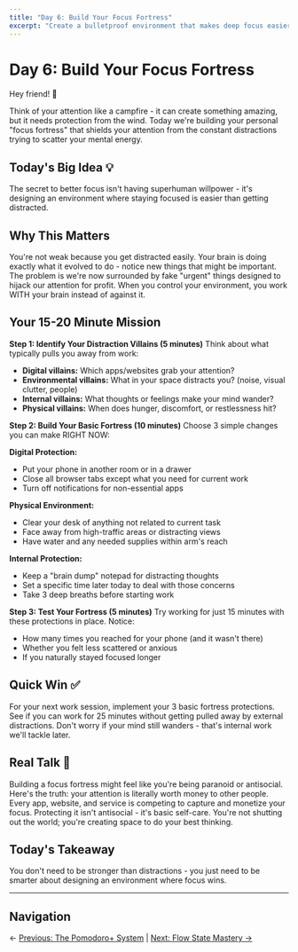 ```yaml
---
title: "Day 6: Build Your Focus Fortress"
excerpt: "Create a bulletproof environment that makes deep focus easier than distraction."
---
```


# Day 6: Build Your Focus Fortress

Hey friend! 👋

Think of your attention like a campfire - it can create something amazing, but it needs protection from the wind. Today we're building your personal "focus fortress" that shields your attention from the constant distractions trying to scatter your mental energy.

## Today's Big Idea 💡

The secret to better focus isn't having superhuman willpower - it's designing an environment where staying focused is easier than getting distracted.

## Why This Matters

You're not weak because you get distracted easily. Your brain is doing exactly what it evolved to do - notice new things that might be important. The problem is we're now surrounded by fake "urgent" things designed to hijack our attention for profit. When you control your environment, you work WITH your brain instead of against it.

## Your 15-20 Minute Mission

**Step 1: Identify Your Distraction Villains (5 minutes)**
Think about what typically pulls you away from work:

- **Digital villains:** Which apps/websites grab your attention?
- **Environmental villains:** What in your space distracts you? (noise, visual clutter, people)
- **Internal villains:** What thoughts or feelings make your mind wander?
- **Physical villains:** When does hunger, discomfort, or restlessness hit?

**Step 2: Build Your Basic Fortress (10 minutes)**
Choose 3 simple changes you can make RIGHT NOW:

**Digital Protection:**

- Put your phone in another room or in a drawer
- Close all browser tabs except what you need for current work
- Turn off notifications for non-essential apps

**Physical Environment:**

- Clear your desk of anything not related to current task
- Face away from high-traffic areas or distracting views
- Have water and any needed supplies within arm's reach

**Internal Protection:**

- Keep a "brain dump" notepad for distracting thoughts
- Set a specific time later today to deal with those concerns
- Take 3 deep breaths before starting work

**Step 3: Test Your Fortress (5 minutes)**
Try working for just 15 minutes with these protections in place. Notice:

- How many times you reached for your phone (and it wasn't there)
- Whether you felt less scattered or anxious
- If you naturally stayed focused longer

## Quick Win ✅

For your next work session, implement your 3 basic fortress protections. See if you can work for 25 minutes without getting pulled away by external distractions. Don't worry if your mind still wanders - that's internal work we'll tackle later.

## Real Talk 💬

Building a focus fortress might feel like you're being paranoid or antisocial. Here's the truth: your attention is literally worth money to other people. Every app, website, and service is competing to capture and monetize your focus. Protecting it isn't antisocial - it's basic self-care. You're not shutting out the world; you're creating space to do your best thinking.

## Today's Takeaway

You don't need to be stronger than distractions - you just need to be smarter about designing an environment where focus wins.

---

## Navigation

← [Previous: The Pomodoro+ System](/journey/week-05/05-pomodoro-plus/) | [Next: Flow State Mastery →](/journey/week-05/07-flow-state/)
